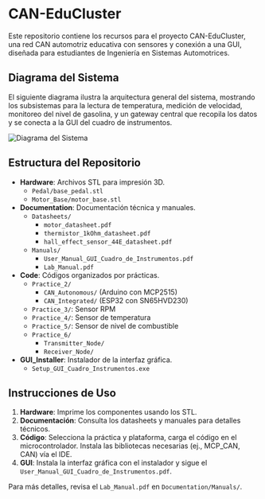 # CAN-EduCluster

Este repositorio contiene los recursos para el proyecto CAN-EduCluster, una red CAN automotriz educativa con sensores y conexión a una GUI, diseñada para estudiantes de Ingeniería en Sistemas Automotrices.

## Diagrama del Sistema

El siguiente diagrama ilustra la arquitectura general del sistema, mostrando los subsistemas para la lectura de temperatura, medición de velocidad, monitoreo del nivel de gasolina, y un gateway central que recopila los datos y se conecta a la GUI del cuadro de instrumentos.

![Diagrama del Sistema](images/system_diagram.png "Diagrama del sistema CAN-EduCluster que muestra los subsistemas interconectados para temperatura, velocidad, nivel de gasolina, y un gateway central conectado a una GUI de cuadro de instrumentos.")

## Estructura del Repositorio

- **Hardware**: Archivos STL para impresión 3D.
  - `Pedal/base_pedal.stl`
  - `Motor_Base/motor_base.stl`
- **Documentation**: Documentación técnica y manuales.
  - `Datasheets/`
    - `motor_datasheet.pdf`
    - `thermistor_1kOhm_datasheet.pdf`
    - `hall_effect_sensor_44E_datasheet.pdf`
  - `Manuals/`
    - `User_Manual_GUI_Cuadro_de_Instrumentos.pdf`
    - `Lab_Manual.pdf`
- **Code**: Códigos organizados por prácticas.
  - `Practice_2/`
    - `CAN_Autonomous/` (Arduino con MCP2515)
    - `CAN_Integrated/` (ESP32 con SN65HVD230)
  - `Practice_3/`: Sensor RPM
  - `Practice_4/`: Sensor de temperatura
  - `Practice_5/`: Sensor de nivel de combustible
  - `Practice_6/`
    - `Transmitter_Node/`
    - `Receiver_Node/`
- **GUI_Installer**: Instalador de la interfaz gráfica.
  - `Setup_GUI_Cuadro_Instrumentos.exe`

## Instrucciones de Uso

1. **Hardware**: Imprime los componentes usando los STL.
2. **Documentación**: Consulta los datasheets y manuales para detalles técnicos.
3. **Código**: Selecciona la práctica y plataforma, carga el código en el microcontrolador. Instala las bibliotecas necesarias (ej., MCP_CAN, CAN) vía el IDE.
4. **GUI**: Instala la interfaz gráfica con el instalador y sigue el `User_Manual_GUI_Cuadro_de_Instrumentos.pdf`.

Para más detalles, revisa el `Lab_Manual.pdf` en `Documentation/Manuals/`.

